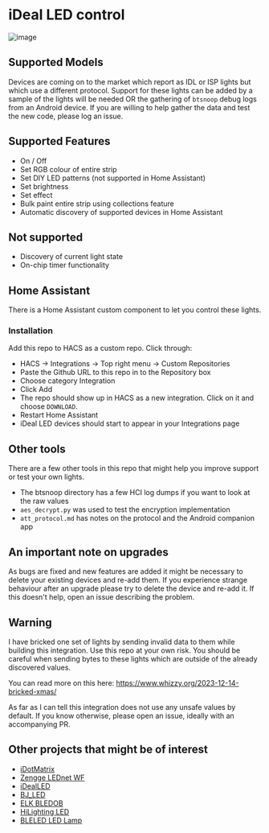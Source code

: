 # iDeal LED control

![image](https://github.com/8none1/idealLED/assets/6552931/c5fcd8fc-440a-48dd-abe4-d6fdd2e4a422)

## Supported Models

Devices are coming on to the market which report as IDL or ISP lights but which use a different protocol.  Support for these lights can be added by a sample of the lights will be needed OR the gathering of `btsnoop` debug logs from an Android device.  If you are willing to help gather the data and test the new code, please log an issue.

## Supported Features

- On / Off
- Set RGB colour of entire strip
- Set DIY LED patterns (not supported in Home Assistant)
- Set brightness
- Set effect
- Bulk paint entire strip using collections feature
- Automatic discovery of supported devices in Home Assistant

## Not supported

- Discovery of current light state
- On-chip timer functionality

## Home Assistant

There is a Home Assistant custom component to let you control these lights.

### Installation

Add this repo to HACS as a custom repo. Click through:

- HACS -> Integrations -> Top right menu -> Custom Repositories
- Paste the Github URL to this repo in to the Repository box
- Choose category Integration
- Click Add
- The repo should show up in HACS as a new integration.  Click on it and choose `DOWNLOAD`.
- Restart Home Assistant
- iDeal LED devices should start to appear in your Integrations page

## Other tools

There are a few other tools in this repo that might help you improve support or test your own lights.

- The btsnoop directory has a few HCI log dumps if you want to look at the raw values
- `aes_decrypt.py` was used to test the encryption implementation
- `att_protocol.md` has notes on the protocol and the Android companion app

## An important note on upgrades

As bugs are fixed and new features are added it might be necessary to delete your existing devices and re-add them.  If you experience strange behaviour after an upgrade please try to delete the device and re-add it.  If this doesn't help, open an issue describing the problem.

## Warning

I have bricked one set of lights by sending invalid data to them while building this integration.  Use this repo at your own risk.
You should be careful when sending bytes to these lights which are outside of the already discovered values.

You can read more on this here: https://www.whizzy.org/2023-12-14-bricked-xmas/

As far as I can tell this integration does not use any unsafe values by default.  If you know otherwise, please open an issue, ideally with an accompanying PR.

## Other projects that might be of interest

- [iDotMatrix](https://github.com/8none1/idotmatrix)
- [Zengge LEDnet WF](https://github.com/8none1/zengge_lednetwf)
- [iDealLED](https://github.com/8none1/idealLED)
- [BJ_LED](https://github.com/8none1/bj_led)
- [ELK BLEDOB](https://github.com/8none1/elk-bledob)
- [HiLighting LED](https://github.com/8none1/hilighting_homeassistant)
- [BLELED LED Lamp](https://github.com/8none1/ledble-ledlamp)

